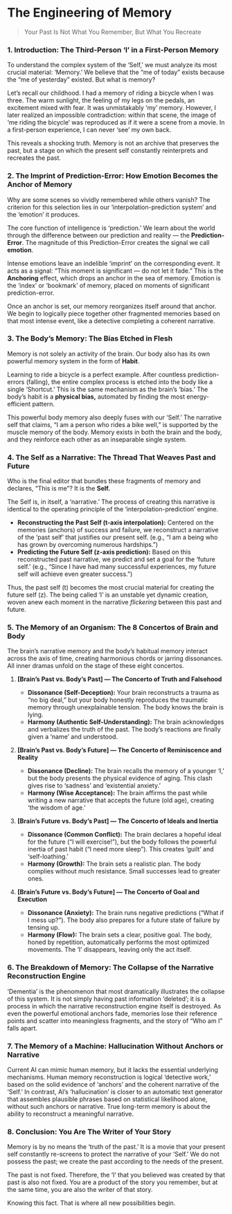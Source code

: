 # The Engineering of Memory

> Your Past Is Not What You Remember, But What You Recreate

### 1. Introduction: The Third-Person ‘I’ in a First-Person Memory
To understand the complex system of the ‘Self,’ we must analyze its most crucial material: ‘Memory.’ We believe that the “me of today” exists because the “me of yesterday” existed. But what is memory?

Let’s recall our childhood. I had a memory of riding a bicycle when I was three. The warm sunlight, the feeling of my legs on the pedals, an excitement mixed with fear. It was unmistakably ‘my’ memory. However, I later realized an impossible contradiction: within that scene, the image of ‘me riding the bicycle’ was reproduced as if it were a scene from a movie. In a first-person experience, I can never ‘see’ my own back.

This reveals a shocking truth. Memory is not an archive that preserves the past, but a stage on which the present self constantly reinterprets and recreates the past.

### 2. The Imprint of Prediction-Error: How Emotion Becomes the Anchor of Memory
Why are some scenes so vividly remembered while others vanish? The criterion for this selection lies in our ‘interpolation-prediction system’ and the ‘emotion’ it produces.

The core function of intelligence is ‘prediction.’ We learn about the world through the difference between our prediction and reality — the **Prediction-Error**. The magnitude of this Prediction-Error creates the signal we call **emotion**.

Intense emotions leave an indelible ‘imprint’ on the corresponding event. It acts as a signal: “This moment is significant — do not let it fade.” This is the **Anchoring** effect, which drops an anchor in the sea of memory. Emotion is the ‘index’ or ‘bookmark’ of memory, placed on moments of significant prediction-error.

Once an anchor is set, our memory reorganizes itself around that anchor. We begin to logically piece together other fragmented memories based on that most intense event, like a detective completing a coherent narrative.

### 3. The Body’s Memory: The Bias Etched in Flesh
Memory is not solely an activity of the brain. Our body also has its own powerful memory system in the form of **Habit**.

Learning to ride a bicycle is a perfect example. After countless prediction-errors (falling), the entire complex process is etched into the body like a single ‘Shortcut.’ This is the same mechanism as the brain’s ‘bias.’ The body’s habit is a **physical bias,** automated by finding the most energy-efficient pattern.

This powerful body memory also deeply fuses with our ‘Self.’ The narrative self that claims, “I am a person who rides a bike well,” is supported by the muscle memory of the body. Memory exists in both the brain and the body, and they reinforce each other as an inseparable single system.

### 4. The Self as a Narrative: The Thread That Weaves Past and Future
Who is the final editor that bundles these fragments of memory and declares, “This is me”? It is the **Self.**

The Self is, in itself, a ‘narrative.’ The process of creating this narrative is identical to the operating principle of the ‘interpolation-prediction’ engine.

*   **Reconstructing the Past Self (t-axis interpolation):** Centered on the memories (anchors) of success and failure, we reconstruct a narrative of the ‘past self’ that justifies our present self. (e.g., “I am a being who has grown by overcoming numerous hardships.”)
*   **Predicting the Future Self (z-axis prediction):** Based on this reconstructed past narrative, we predict and set a goal for the ‘future self.’ (e.g., “Since I have had many successful experiences, my future self will achieve even greater success.”)

Thus, the past self (t) becomes the most crucial material for creating the future self (z). The being called ‘I’ is an unstable yet dynamic creation, woven anew each moment in the narrative *flickering* between this past and future.

### 5. The Memory of an Organism: The 8 Concertos of Brain and Body
The brain’s narrative memory and the body’s habitual memory interact across the axis of time, creating harmonious chords or jarring dissonances. All inner dramas unfold on the stage of these eight concertos.

1.  **[Brain’s Past vs. Body’s Past] — The Concerto of Truth and Falsehood**
    *   **Dissonance (Self-Deception):** Your brain reconstructs a trauma as “no big deal,” but your body honestly reproduces the traumatic memory through unexplainable tension. The body knows the brain is lying.
    *   **Harmony (Authentic Self-Understanding):** The brain acknowledges and verbalizes the truth of the past. The body’s reactions are finally given a ‘name’ and understood.

2.  **[Brain’s Past vs. Body’s Future] — The Concerto of Reminiscence and Reality**
    *   **Dissonance (Decline):** The brain recalls the memory of a younger ‘I,’ but the body presents the physical evidence of aging. This clash gives rise to ‘sadness’ and ‘existential anxiety.’
    *   **Harmony (Wise Acceptance):** The brain affirms the past while writing a new narrative that accepts the future (old age), creating ‘the wisdom of age.’

3.  **[Brain’s Future vs. Body’s Past] — The Concerto of Ideals and Inertia**
    *   **Dissonance (Common Conflict):** The brain declares a hopeful ideal for the future (“I will exercise!”), but the body follows the powerful inertia of past habit (“I need more sleep”). This creates ‘guilt’ and ‘self-loathing.’
    *   **Harmony (Growth):** The brain sets a realistic plan. The body complies without much resistance. Small successes lead to greater ones.

4.  **[Brain’s Future vs. Body’s Future] — The Concerto of Goal and Execution**
    *   **Dissonance (Anxiety):** The brain runs negative predictions (“What if I mess up?”). The body also prepares for a future state of failure by tensing up.
    *   **Harmony (Flow):** The brain sets a clear, positive goal. The body, honed by repetition, automatically performs the most optimized movements. The ‘I’ disappears, leaving only the act itself.

### 6. The Breakdown of Memory: The Collapse of the Narrative Reconstruction Engine
‘Dementia’ is the phenomenon that most dramatically illustrates the collapse of this system. It is not simply having past information ‘deleted’; it is a process in which the narrative reconstruction engine itself is destroyed. As even the powerful emotional anchors fade, memories lose their reference points and scatter into meaningless fragments, and the story of “Who am I” falls apart.

### 7. The Memory of a Machine: Hallucination Without Anchors or Narrative
Current AI can mimic human memory, but it lacks the essential underlying mechanisms. Human memory reconstruction is logical ‘detective work,’ based on the solid evidence of ‘anchors’ and the coherent narrative of the ‘Self.’ In contrast, AI’s ‘hallucination’ is closer to an automatic text generator that assembles plausible phrases based on statistical likelihood alone, without such anchors or narrative. True long-term memory is about the ability to reconstruct a meaningful narrative.

### 8. Conclusion: You Are The Writer of Your Story
Memory is by no means the ‘truth of the past.’ It is a movie that your present self constantly re-screens to protect the narrative of your ‘Self.’ We do not possess the past; we create the past according to the needs of the present.

The past is not fixed. Therefore, the ‘I’ that you believed was created by that past is also not fixed. You are a product of the story you remember, but at the same time, you are also the writer of that story.

Knowing this fact. That is where all new possibilities begin.
